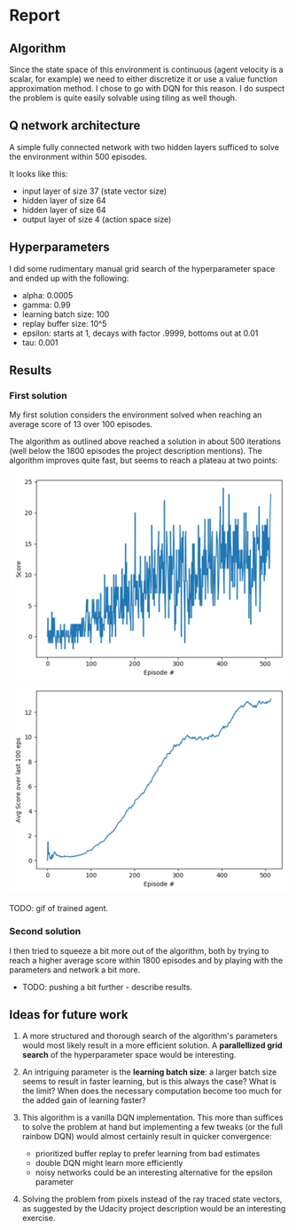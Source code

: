 # Report

## Algorithm

Since the state space of this environment is continuous (agent velocity is a scalar, for example) we need to either 
discretize it or use a value function approximation method. I chose to go with DQN for this reason. I do suspect the 
problem is quite easily solvable using tiling as well though.

## Q network architecture

A simple fully connected network with two hidden layers sufficed to solve the environment within 500 episodes.

It looks like this:
* input layer of size 37 (state vector size)
* hidden layer of size 64
* hidden layer of size 64
* output layer of size 4 (action space size)

## Hyperparameters

I did some rudimentary manual grid search of the hyperparameter space and ended up with the following:

* alpha: 0.0005
* gamma: 0.99
* learning batch size: 100
* replay buffer size: 10^5
* epsilon: starts at 1, decays with factor .9999, bottoms out at 0.01
* tau: 0.001

## Results

### First solution

My first solution considers the environment solved when reaching an average score of 13 over 100 episodes.

The algorithm as outlined above reached a solution in about 500 iterations (well below the 1800 episodes the project 
description mentions). The algorithm improves quite fast, but seems to reach a plateau at two points:

![scores](assets/first_solution_scores.png)
![average scores](assets/first_solution_avg_scores.png)

TODO: gif of trained agent.

### Second solution

I then tried to squeeze a bit more out of the algorithm, both by trying to reach a higher average score within 1800 
episodes and by playing with the parameters and network a bit more.

* TODO: pushing a bit further - describe results.


## Ideas for future work

1. A more structured and thorough search of the algorithm's parameters would most likely result in a more efficient 
solution. A **parallellized grid search** of the hyperparameter space would be interesting. 

2. An intriguing parameter is the **learning batch size**: a larger batch size seems to result in faster learning, but 
is this always the case? What is the limit? When does the necessary computation become too much for the added gain of 
learning faster?

3. This algorithm is a vanilla DQN implementation. This more than suffices to solve the problem at hand but implementing 
a few tweaks (or the full rainbow DQN) would almost certainly result in quicker convergence:
    * prioritized buffer replay to prefer learning from bad estimates
    * double DQN might learn more efficiently
    * noisy networks could be an interesting alternative for the epsilon parameter

4. Solving the problem from pixels instead of the ray traced state vectors, as suggested by the Udacity project 
description would be an interesting exercise.